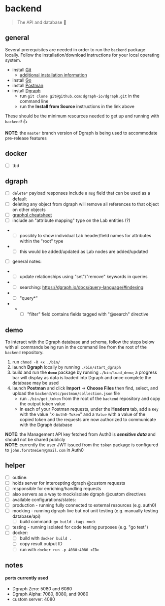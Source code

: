 # backend

> The API and database :sloth:

## general

Several prerequisites are needed in order to run the `backend` package locally. Follow the installation/download instructions for your local operating system.

- install [Git](https://git-scm.com/downloads)
	- [additional installation information](https://git-scm.com/book/en/v2/Getting-Started-Installing-Git)
- install [Go](https://golang.org/doc/install)
- install [Postman](https://www.postman.com/downloads/)
- install [Dgraph](https://github.com/dgraph-io/dgraph#install-from-source)
	- run `git clone git@github.com:dgraph-io/dgraph.git` in the command line
	- run the **Install from Source** instructions in the link above

These should be the minimum resources needed to get up and running with `backend`! :thumbsup:

**NOTE**: the `master` branch version of Dgraph is being used to accommodate pre-release features

## docker

- [ ] tbd

## dgraph

- [ ] `delete*` payload responses include a `msg` field that can be used as a default
- [ ] deleting any object from dgraph will remove all references to that object on other objects
- [ ] [graphql cheatsheet](https://devhints.io/graphql)
- [ ] include an "attribute mapping" type on the Lab entities (?)
- - [ ] possibly to show individual Lab header/field names for attributes within the "root" type
- - [ ] this would be added/updated as Lab nodes are added/updated
- [ ] general notes:
- - [ ] update relationships using "set"/"remove" keywords in queries
- - [ ] searching: https://dgraph.io/docs/query-language/#indexing
- - [ ] "query*"
- - - [ ] "filter" field contains fields tagged with "@search" directive

## demo

To interact with the Dgraph database and schema, follow the steps below with all commands being run in the command line from the root of the `backend` repository.

1. run `chmod -R +x ./bin/`
2. launch **Dgraph** locally by running `./bin/start_dgraph`
3. build and run the **`demo`** package by running `./bin/load_demo`; a progress bar will display as data is loaded into Dgraph and once complete the database may be used
4. launch **Postman** and click **Import** -> **Choose Files** then find, select, and upload the `backend/etc/postman/collection.json` file
	- run `./bin/get_token` from the root of the `backend` repository and copy the output token value
	- in each of your Postman requests, under the **Headers** tab, add a `Key` with the value "`X-Auth0-Token`" and a `Value` with a value of the copied token and the requests are now authorized to communicate with the Dgraph database

**NOTE**: the Management API key fetched from Auth0 is **_sensitive data_** and should not be shared publicly  
**NOTE**: currently the user JWT issued from the `token` package is configured to `john.forstmeier@gmail.com` in Auth0  

## helper

- [ ] outline:
- [ ] holds server for intercepting dgraph @custom requests
- [ ] responsible for enriching/handling requests
- [ ] also servers as a way to mock/isolate dgraph @custom directives
- [ ] available configurations/states:
- [ ] production - running fully connected to external resources (e.g. auth0)
- [ ] mocking - running dgraph live but not unit testing (e.g. manually testing database/api)
	- [ ] build command: `go build -tags mock`
- [ ] testing - running isolated for code testing purposes (e.g. "go test")
- [ ] docker:
	- [ ] build with `docker build .`
	- [ ] copy result output ID
	- [ ] run with `docker run -p 4080:4080 <ID>`

## notes

#### ports currently used

- Dgraph Zero: 5080 and 6080
- Dgraph Alpha: 7080, 8080, and 9080
- custom server: 4080

